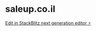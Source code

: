 # saleup.co.il

[Edit in StackBlitz next generation editor ⚡️](https://stackblitz.com/~/github.com/neria05/saleup.co.il)